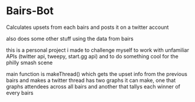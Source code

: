 # Bairs-Bot
Calculates upsets from each bairs and posts it on a twitter account

also does some other stuff using the data from bairs

this is a personal project i made to challenge myself to work with unfamiliar APIs (twitter api, tweepy, start.gg api) and to do something cool for the philly smash scene

main function is makeThread() which gets the upset info from the previous bairs and makes a twitter thread
has two graphs it can make, one that graphs attendees across all bairs and another that tallys each winner of every bairs

